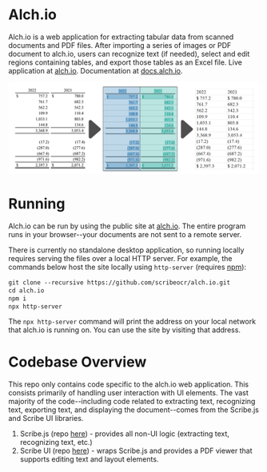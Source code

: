 # Alch.io
Alch.io is a web application for extracting tabular data from scanned documents and PDF files.  After importing a series of images or PDF document to alch.io, users can recognize text (if needed), select and edit regions containing tables, and export those tables as an Excel file.  Live application at [alch.io](https://alch.io).  Documentation at [docs.alch.io](https://docs.alch.io).

<img alt="Alch.io Image" src="./docs/img/alch_readme_1.png">

# Running
Alch.io can be run by using the public site at [alch.io](https://alch.io).  The entire program runs in your browser--your documents are not sent to a remote server. 

There is currently no standalone desktop application, so running locally requires serving the files over a local HTTP server.  For example, the commands below host the site locally using `http-server` (requires [npm](https://docs.npmjs.com/downloading-and-installing-node-js-and-npm)):
```
git clone --recursive https://github.com/scribeocr/alch.io.git
cd alch.io
npm i
npx http-server
```
The `npx http-server` command will print the address on your local network that alch.io is running on.  You can use the site by visiting that address.

# Codebase Overview
This repo only contains code specific to the alch.io web application.  This consists primarily of handling user interaction with UI elements.  The vast majority of the code--including code related to extracting text, recognizing text, exporting text, and displaying the document--comes from the Scribe.js and Scribe UI libraries.

1. Scribe.js (repo [here](https://github.com/scribeocr/scribe.js/tree/master)) - provides all non-UI logic (extracting text, recognizing text, etc.)
2. Scribe UI (repo [here](https://github.com/scribeocr/scribe-ui/tree/master)) - wraps Scribe.js and provides a PDF viewer that supports editing text and layout elements.
